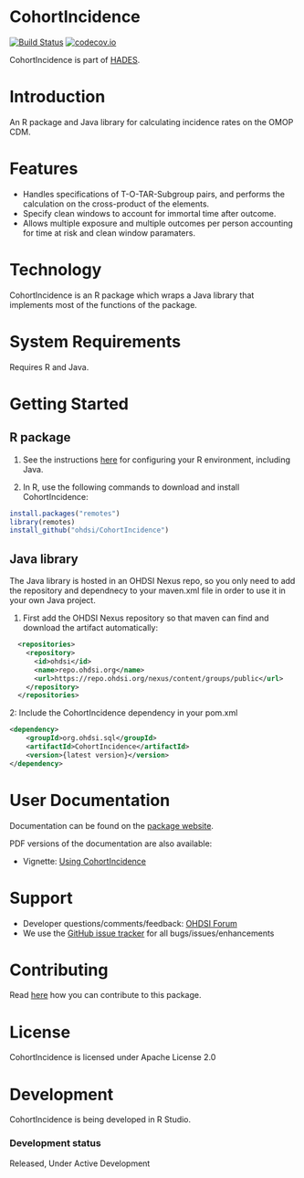 CohortIncidence
=====
[![Build Status](https://github.com/OHDSI/CohortIncidence/workflows/R-CMD-check/badge.svg)](https://github.com/OHDSI/CohortIncidence/actions?query=workflow%3AR-CMD-check)
[![codecov.io](https://codecov.io/github/OHDSI/CohortIncidence/coverage.svg?branch=master)](https://codecov.io/github/OHDSI/CohortIncidence?branch=master)

CohortIncidence is part of [HADES](https://ohdsi.github.io/Hades).

Introduction
============
An R package and Java library for calculating incidence rates on the OMOP CDM.


Features
========
- Handles specifications of T-O-TAR-Subgroup pairs, and performs the calculation on the cross-product of the elements.
- Specify clean windows to account for immortal time after outcome.
- Allows multiple exposure and multiple outcomes per person accounting for time at risk and clean window paramaters.

Technology
==========
CohortIncidence is an R package which wraps a Java library that implements most of the functions of the package.

System Requirements
===================
Requires R and Java.

Getting Started
===============

## R package

1. See the instructions [here](https://ohdsi.github.io/Hades/rSetup.html) for configuring your R environment, including Java.

2. In R, use the following commands to download and install CohortIncidence:

  ```r
  install.packages("remotes")
  library(remotes)
  install_github("ohdsi/CohortIncidence") 
  ```

## Java library

The Java library is hosted in an OHDSI Nexus repo, so you only need to add the repository and dependnecy to your maven.xml file in order to use it in your own Java project.

1. First add the OHDSI Nexus repository so that maven can find and download the artifact automatically:
```xml
  <repositories>
    <repository>
      <id>ohdsi</id>
      <name>repo.ohdsi.org</name>
      <url>https://repo.ohdsi.org/nexus/content/groups/public</url>
    </repository>
  </repositories>
```
2: Include the CohortIncidence dependency in your pom.xml
```xml
<dependency>
	<groupId>org.ohdsi.sql</groupId>
	<artifactId>CohortIncidence</artifactId>
	<version>{latest version}</version>
</dependency>
```

User Documentation
==================
Documentation can be found on the [package website](https://ohdsi.github.io/CohortIncidence).

PDF versions of the documentation are also available:
* Vignette: [Using CohortIncidence](https://raw.githubusercontent.com/OHDSI/CohortIncidence/master/vignettes/using-cohortincidence.pdf)

Support
=======
* Developer questions/comments/feedback: <a href="http://forums.ohdsi.org/c/developers">OHDSI Forum</a>
* We use the <a href="https://github.com/OHDSI/CohortIncidence/issues">GitHub issue tracker</a> for all bugs/issues/enhancements
 
Contributing
============
Read [here](https://ohdsi.github.io/Hades/contribute.html) how you can contribute to this package.

License
=======
CohortIncidence is licensed under Apache License 2.0

Development
===========
CohortIncidence is being developed in R Studio.

### Development status

Released, Under Active Development

